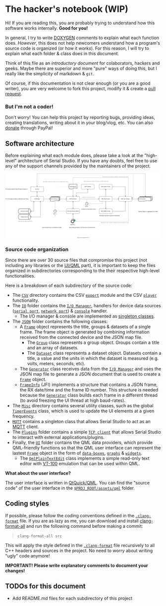 # The hacker's notebook (WIP)

Hi! If you are reading this, you are probably trying to understand how this software works internally. **Good for you!**

In general, I try to write [DOXYGEN](https://www.doxygen.nl/index.html) comments to explain what each function does. *However*, this does not help newcomers understand how a program's source code is organized (or how it *works*). For this reason, I will try to explain what each folder & class does in this document. 

Think of this file as an *introductory document* for colaborators, hackers and geeks. Maybe there are superior and more "pure" ways of doing this, but I really like the simplicity of markdown & `git`.

Of course, if this documentation is not clear enough (or you are a good writer), you are very welcome to fork this project, modify it & create a [pull request](https://docs.github.com/en/github/collaborating-with-pull-requests/proposing-changes-to-your-work-with-pull-requests/about-pull-requests).

### But I'm not a coder!

Don't worry! You can help this project by reporting bugs, providing ideas, creating translations, writing about it in your blog/vlog, etc. You can also [donate](https://www.paypal.com/donate?hosted_button_id=XN68J47QJKYDE) through PayPal!

## Software architecture

Before explaining what each module does, please take a look at the "high-level" architecture of Serial Studio. If you have any doubts, feel free to use any of the support channels provided by the maintainers of the project.

![Architecture](../doc/architecture/architecture.svg)

### Source code organization

Since there are over 30 source files that compromise this project (not including any libraries or the [UI/QML](../assets/qml) part), it is important to keep the files organized in subdirectories corresponding to the their respective high-level functionalities.

Here is a breakdown of each subdirectory of the source code:

- The [`CSV`](CSV) directory contains the CSV [`export`](CSV/Export.h) module and the CSV [`player`](CSV/Player.h) functionality.
- The [`IO`](IO) folder contains the [`I/O Manager`](IO/Manager.h), handlers for device data sources ([`serial port`](IO/DataSources/Serial.h), [`network port`](IO/DataSources/Network.h)) & [`console`](IO/Console.h) handler.
    - The I/O manager & console are implemented as [singleton classes](https://en.wikipedia.org/wiki/Singleton_pattern).
- The [`JSON`](JSON) folder contains the following classes:
	- A [`Frame`](JSON/Frame.h) object represents the title, groups & datasets of a single frame. The frame object is generated by combining information received from the connected device and the JSON map file.
		- The [`Group`](JSON/Group.h) class represents a group object. Groups contain a title and an array of datasets.
		- The [`Dataset`](JSON/Dataset.h) class represents a dataset object. Datasets contain a title, a value and the units in which the dataset is measured (e.g. volts, meters, seconds, etc).
	- The [`Generator`](JSON/Generator.h) class receives data from the [`I/O Manager`](IO/Manager.h) and uses the JSON map file to generate a JSON document that is used to create a [`Frame`](JSON/Frame.h) object.
	- [`FrameInfo`](JSON/FrameInfo.h) (JFI) implements a structure that contains a JSON frame, the RX date/time and the frame ID number. This structure is needed because the [`Generator`](JSON/Generator.h) class builds each frame in a different thread (to avoid freezing the UI thread at high baud-rates).
- The [`Misc`](Misc) directory contains several utility classes, such as the global [`TimerEvents`](Misc/TimerEvents.h) class, which is used to update the UI elements at a given frequency.
- [`MQTT`](MQTT) contains a singleton class that allows Serial Studio to act as an [MQTT](https://en.wikipedia.org/wiki/MQTT) client.
- The [`Plugins`](Plugins) folder contains a simple [`TCP client`](Plugins/Bridge.h) that allows Serial Studio to interact with external applications/plugins.
- Finally, the [`UI`](UI) folder contains the QML data providers, which provide QML-friendly functions so that the QML user interface can represent the lastest [`Frame`](JSON/Frame.h) object in the form of [`data-boxes`](UI/DataProvider.h), [`graphs`](UI/GraphProvider.h) & [`widgets`](UI/WidgetProvider.h). 
	- The [`QmlPlainTextEdit`](UI/QmlPlainTextEdit.h) class implements a simple read-only text editor with [VT-100](https://en.wikipedia.org/wiki/VT100) emulation that can be used within QML.

**What about the user interface?** 

The user interface is written in [QtQuick/QML](https://doc.qt.io/qt-5/qtquick-index.html). You can find the "source code" of the user interface in the [`$PROJ_ROOT/assets/qml`](../assets/qml) folder.

## Coding styles

If possible, please follow the coding conventions defined in the [`.clang-format`](../.clang-format) file. If you are as lazy as me, you can download and install [clang-format-all](https://github.com/eklitzke/clang-format-all) and run the following command before making a commit:

> `clang-format-all src`

This will apply the style defined in the [`.clang-format`](../.clang-format) file recursively to all C++ headers and sources in the project. No need to worry about writing "ugly" code anymore!

**IMPORTANT! Please write explanatory comments to document your changes!**

## TODOs for this document

- Add README.md files for each subdirectory of this project





